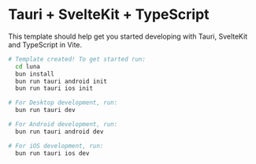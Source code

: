 # Tauri + SvelteKit + TypeScript

This template should help get you started developing with Tauri, SvelteKit and TypeScript in Vite.


```bash
# Template created! To get started run:
  cd luna
  bun install
  bun run tauri android init
  bun run tauri ios init

# For Desktop development, run:
  bun run tauri dev

# For Android development, run:
  bun run tauri android dev

# For iOS development, run:
  bun run tauri ios dev
```
